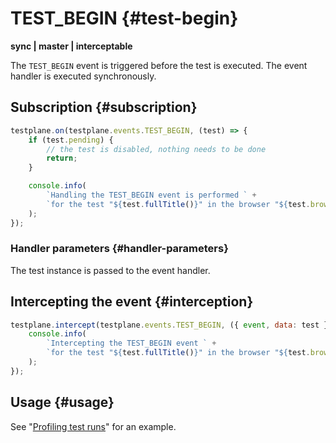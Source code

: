 # TEST_BEGIN {#test-begin}

**sync | master | interceptable**

The `TEST_BEGIN` event is triggered before the test is executed. The event handler is executed synchronously.

## Subscription {#subscription}

```javascript
testplane.on(testplane.events.TEST_BEGIN, (test) => {
    if (test.pending) {
        // the test is disabled, nothing needs to be done
        return;
    }

    console.info(
        `Handling the TEST_BEGIN event is performed ` +
        `for the test "${test.fullTitle()}" in the browser "${test.browserId}"…`
    );
});
```

### Handler parameters {#handler-parameters}

The test instance is passed to the event handler.

## Intercepting the event {#interception}

```javascript
testplane.intercept(testplane.events.TEST_BEGIN, ({ event, data: test }) => {
    console.info(
        `Intercepting the TEST_BEGIN event ` +
        `for the test "${test.fullTitle()}" in the browser "${test.browserId}"…`
    );
});
```

## Usage {#usage}

See "[Profiling test runs](./usage-examples//profiling-tests-runs.md)" for an example.
